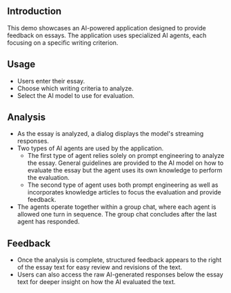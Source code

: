## Introduction
This demo showcases an AI-powered application designed to provide feedback on essays. The application uses specialized AI agents, each focusing on a specific writing criterion.

## Usage

- Users enter their essay.
- Choose which writing criteria to analyze.
- Select the AI model to use for evaluation.

## Analysis

- As the essay is analyzed, a dialog displays the model's streaming responses.
- Two types of AI agents are used by the application.
    - The first type of agent relies solely on prompt engineering to analyze the essay. General guidelines are provided to the AI model on how to evaluate the essay but the agent uses its own knowledge to perform the evaluation.
    - The second type of agent uses both prompt engineering as well as incorporates knowledge articles to focus the evaluation and provide feedback.
- The agents operate together within a group chat, where each agent is allowed one turn in sequence. The group chat concludes after the last agent has responded.

## Feedback

- Once the analysis is complete, structured feedback appears to the right of the essay text for easy review and revisions of the text.
- Users can also access the raw AI-generated responses below the essay text for deeper insight on how the AI evaluated the text.
